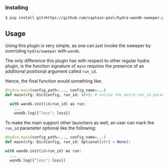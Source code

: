 ### Installing

```bash
$ pip install git+https://github.com/captain-pool/hydra-wandb-sweeper.git
```


## Usage

Using this plugin is very simple, as one can just invoke the sweeper by overriding `hydra/sweeper` with `wandb`.

The only difference this plugin has with respect to other regular hydra plugin, is the function signature of `main` requires the presence of an additional positional argument called `run_id`.

Hence, the final function would something like:
```python
@hydra.main(config_path=..., config_name=...)
def main(cfg: DictConfig, run_id: str): # notice the extra run_id parameter

  with wandb.init(id=run_id) as run:
    ...
    wandb.log({"loss": loss})
```

To make the main support other launchers as well, an user can mark the `run_id` parameter optional like the following:

```python
@hydra.main(config_path=..., config_name=...)
def main(cfg: DictConfig, run_id: Optional[str] = None):

with wandb.init(id=run_id) as run:
  ...
  wandb.log({"loss": loss})
```
